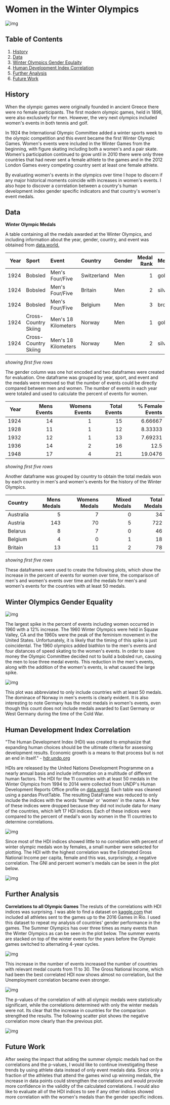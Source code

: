 # Women in the Winter Olympics

![img](images/title.jpg)

## Table of Contents
1. [History](#history)
2. [Data](#data)
3. [Winter Olympics Gender Equlaity](#winter-olympics-gender-equality)
4. [Human Development Index Correlation](#human-development-index-correleation)
5. [Further Analysis](#further-analysis)
6. [Future Work](#future-work)

## History
When the olympic games were originally founded in ancient Greece there were no female participants. The first modern olympic games, held in 1896, were also exclusively for men. However, the very next olympics included women's events in both tennis and golf. 

In 1924 the International Olympic Committee added a winter sports week to the olympic competition and this event became the first Winter Olympic Games. Women's events were included in the Winter Games from the beginning, with figure skating including both a women's and a pair skate. Women's participation continued to grow until in 2010 there were only three countries that had never sent a female athlete to the games and in the 2012 London Games every competing country sent at least one female athlete.

By evaluating women's events in the olympics over time I hope to discern if any major historical moments coincide with increases in women's events. I also hope to discover a correlation between a country's human development index gender specific indicators and that country's women's event medals.

## Data
**Winter Olympic Medals**

A table containing all the medals awarded at the Winter Olympics, and including information about the year, gender, country, and event was obtained from [data.world.](https://data.world/makeovermonday/2018w7-the-winter-olympics) 

|   Year | Sport                | Event               | Country     | Gender   |   Medal Rank | Medal   | Name of Athlete or Team   |   Age of Athlete |
|-------:|:---------------------|:--------------------|:------------|:---------|-------------:|:--------|:--------------------------|-----------------:|
|   1924 | Bobsled              | Men's Four/Five     | Switzerland | Men      |            1 | gold    | Switzerland-1             |              nan |
|   1924 | Bobsled              | Men's Four/Five     | Britain     | Men      |            2 | silver  | Britain-1                 |              nan |
|   1924 | Bobsled              | Men's Four/Five     | Belgium     | Men      |            3 | bronze  | Belgium-1                 |              nan |
|   1924 | Cross-Country Skiing | Men's 18 Kilometers | Norway      | Men      |            1 | gold    | Thorleif Haug             |               29 |
|   1924 | Cross-Country Skiing | Men's 18 Kilometers | Norway      | Men      |            2 | silver  | Johan GrÃ¸ttumsbraaten    |               24 |

_showing first five rows_

The gender column was one hot encoded and two dataframes were created for evaluation. One dataframe was grouped by year, sport, and event and the medals were removed so that the number of events could be directly compared between men and women. The number of events in each year were totaled and used to calculate the percent of events for women.

|   Year |   Mens Events |   Womens Events |   Total Events |   % Female Events |
|-------:|--------------:|----------------:|---------------:|------------------:|
|   1924 |            14 |               1 |             15 |           6.66667 |
|   1928 |            11 |               1 |             12 |           8.33333 |
|   1932 |            12 |               1 |             13 |           7.69231 |
|   1936 |            14 |               2 |             16 |          12.5     |
|   1948 |            17 |               4 |             21 |          19.0476  |

_showing first five rows_

Another dataframe was grouped by country to obtain the total medals won by each country in men's and women's events for the history of the Winter Olympics. 

| Country   |   Mens Medals |   Womens Medals |   Mixed Medals |   Total Medals |
|:----------|--------------:|----------------:|---------------:|---------------:|
| Australia |             5 |               7 |              0 |             34 |
| Austria   |           143 |              70 |              5 |            722 |
| Belarus   |             8 |               7 |              0 |             46 |
| Belgium   |             4 |               0 |              1 |             18 |
| Britain   |            13 |              11 |              2 |             78 |

_showing first five rows_

These dataframes were used to create the following plots, which show the increase in the percent of events for women over time, the comparison of men's and women's events over time and the medals for men's and women's events for the countries with at least 50 medals.

## Winter Olympics Gender Equality
![img](images/winter/no-mix-count-year-plot.png)

The largest spike in the percent of events including women occurred in 1960 with a 12% increase. The 1960 Winter Olympics were held in Squaw Valley, CA and the 1960s were the peak of the feminism movement in the United States. Unfortunately, it is likely that the timing of this spike is just coincidental. The 1960 olympics added biathlon to the men's events and four distances of speed skating to the women's events. In order to save money the Olympic Committee decided not to build a bobsled run, causing the men to lose three medal events. This reduction in the men's events, along with the addition of the women's events, is what caused the large spike. 

![img](images/winter/no-mix-country-plot-1993.png)

This plot was abbreviated to only include countries with at least 50 medals. The dominace of Norway in men's events is clearly evident. It is also interesting to note Germany has the most medals in women's events, even though this count does not include medals awarded to East Germany or West Germany during the time of the Cold War. 

## Human Development Index Correlation

"The Human Development Index (HDI) was created to emphasize that expanding human choices should be the ultimate criteria for assessing development results. Economic growth is a means to that process but is not an end in itself." - [hdr.undp.org](http://hdr.undp.org/en/content/human-development-index-hdi)

HDIs are released by the United Nations Development Programme on a nearly annual basis and include information on a multitude of different human factors. The HDI for the 11 countries with at least 50 medals in the Winter Olympics from 1994 to 2014 were collected from UNDP's Human Development Reports Office profile on [data.world](https://data.world/hdro). Each table was cleaned using a pandas PivotTable. The resulting DataFrame was reduced to only include the indices with the words 'female' or 'women' in the name. A few of these indices were dropped because they did not include data for many of the countries, which left 17 HDI indices. Each of these indices were compared to the percent of medal's won by women in the 11 countries to determine correlations. 


![img](images/winter/HDI_correlations.png)

Since most of the HDI indices showed little to no correlation with percent of winter olympic medals won by females, a small number were selected for plotting. The HDI with the highest correlation was the Estimated Gross National Income per capita, female and this was, surprisingly, a negative correlation. The GNI and percent women's medals can be seen in the plot below. 

![img](images/winter/GNI-scatter.png)

## Further Analysis
**Correlations to all Olympic Games**
The resluts of the correlations with HDI indices was surprising. I was able to find a dataset on [kaggle.com](https://www.kaggle.com/heesoo37/120-years-of-olympic-history-athletes-and-results) that included all athletes sent to the games up to the 2016 Games in Rio. I used this dataset to repeat my analysis of countries' gender performance in the games. The Summer Olympics has over three times as many events than the Winter Olympics as can be seen in the plot below. The summer events are stacked on top of the winter events for the years before the Olympic games switched to alternating 4-year cycles.

![img](images/all/summer-and-winter-events-overlay.png)

This increase in the number of events increased the number of countries with relevant medal counts from 11 to 30. The Gross National Income, which had been the best correlated HDI now shows almost no correlation, but the Unemployment correlation became even stronger. 

![img](images/all/HDI_correlations.png)

The p-values of the correlation of  with all olympic medals were statistically significant, while the correlations determined with only the winter medals were not. Its clear that the increase in countries for the comparison strengthed the results. The following scatter plot shows the negative correlation more clearly than the previous plot.

![img](images/all/Unemp-scatter.png)

## Future Work
After seeing the impact that adding the summer olympic medals had on the correlations and the p-values, I would like to continue investigating these trends by using athlete data instead of only event medals data. Since only a fraction of the athletes that attend the games wind up winning medals, the increase in data points could strengthen the correlations and would provide more confidence in the validity of the calculated correlations. I would also like to evaluate all of the HDI indices to see if any other indices showed more correlation with the women's medals than the gender specific indices. 
